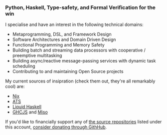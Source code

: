 ### Python, Haskell, Type-safety, and Formal Verification for the win

I specialise and have an interest in the following technical domains:

* Metaprogramming, DSL, and Framework Design
* Software Architectures and Domain Driven Design
* Functional Programming and Memory Safety
* Building batch and streaming data processors with cooperative / preemptive
multitasking
* Building async/reactive message-passing services with dynamic task scheduling
* Contributing to and maintaining Open Source projects

My current sources of insipration (check them out, they're all remarkably cool) are:
* [Nix](https://nixos.org)
* [ATS](http://www.ats-lang.org)
* [Liquid Haskell](https://ucsd-progsys.github.io/liquidhaskell-blog/)
* [GHCJS](https://github.com/ghcjs/ghcjs) and [Miso](https://github.com/dmjio/miso)

If you'd like to financially support any of [the source repositories](https://github.com/avanov?tab=repositories&q=&type=source&language=) listed under this account, [consider donating through GithHub](https://github.com/sponsors/avanov).
